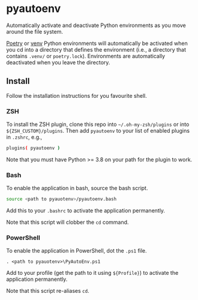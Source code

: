 # pyautoenv

Automatically activate and deactivate Python environments
as you move around the file system.

[Poetry](https://python-poetry.org/) or
[venv](https://docs.python.org/3/library/venv.html)
Python environments will automatically be activated when you cd into
a directory that defines the environment
(i.e., a directory that contains `.venv/` or `poetry.lock`).
Environments are automatically deactivated when you leave the directory.

## Install

Follow the installation instructions for you favourite shell.

### ZSH

To install the ZSH plugin, clone this repo into `~/.oh-my-zsh/plugins`
or into `${ZSH_CUSTOM}/plugins`.
Then add `pyautoenv` to your list of enabled plugins in `.zshrc`, e.g.,

```zsh
plugins( pyautoenv )
```

Note that you must have Python >= 3.8 on your path for the plugin to work.


### Bash

To enable the application in bash, source the bash script.

```bash
source <path to pyauotenv>/pyautoenv.bash
```

Add this to your `.bashrc` to activate the application permanently.

Note that this script will clobber the `cd` command.

### PowerShell

To enable the application in PowerShell, dot the `.ps1` file.

```pwsh
. <path to pyauotenv>\PyAutoEnv.ps1
```

Add to your profile (get the path to it using `${Profile}`) to activate
the application permanently.

Note that this script re-aliases `cd`.
